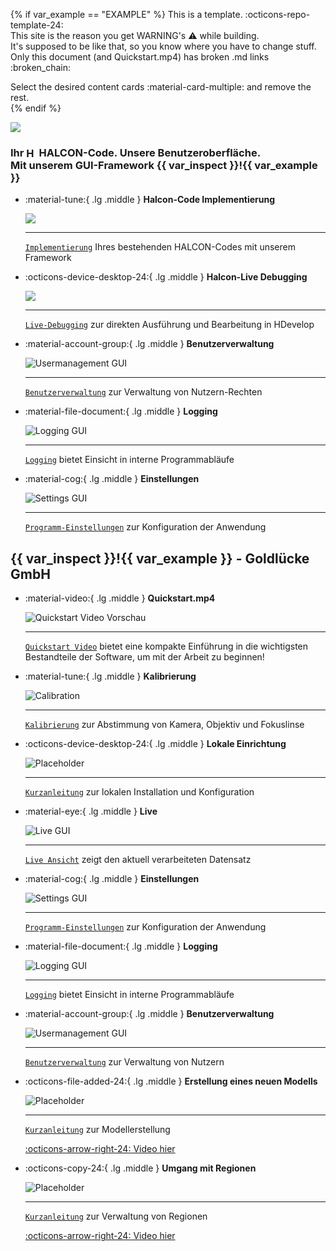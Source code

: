 {% if var_example == "EXAMPLE" %}
This is a template. :octicons-repo-template-24:<br>
This site is the reason you get WARNING's :warning: while building.<br>
It's supposed to be like that, so you know where you have to change stuff.<br>
Only this document (and Quickstart.mp4) has broken .md links :broken_chain:

Select the desired content cards :material-card-multiple: and remove the rest.                                                                                            
{% endif %}


![](img/internalDocumentation/Starter_Halcon.png)

### Ihr <img src="img/internalDocumentation/Halcon.png" alt="HALCON" style="height:1em; vertical-align:middle; position:relative; top:-2px;"> HALCON-Code. Unsere Benutzeroberfläche. <br>Mit unserem GUI-Framework <span class ="FranklinBook-font">{{ var_inspect }}</span><span class="FranklinHeavy-font">!</span><span class="FranklinBook-font">{{ var_example }}</span>


<div class="grid cards" markdown>

-   :material-tune:{ .lg .middle } __Halcon-Code Implementierung__

    ![](img/internalDocumentation/Starter_Halcon.png)

    ---

    [`Implementierung`](./Product/presentation_product.md) Ihres bestehenden HALCON-Codes mit unserem Framework

-   :octicons-device-desktop-24:{ .lg .middle } __Halcon-Live Debugging__ 

    ![](img/internalDocumentation/Halcon_Debug_.gif)

    --- 

    [`Live-Debugging`](./Product/presentation_product.md#halcon-live-debugging) zur direkten Ausführung und Bearbeitung in HDevelop

-   :material-account-group:{ .lg .middle } __Benutzerverwaltung__

    ![Usermanagement GUI](./GL.Authentication/img/User_Management_GUI.png)

    ---

    [`Benutzerverwaltung`](./GL.Authentication/usermanagement.md) zur Verwaltung von Nutzern-Rechten

-   :material-file-document:{ .lg .middle } __Logging__

    ![Logging GUI](./GL.Logging/img/Logging_GUI.png)

    ---

    [`Logging`](./GL.Logging/logging.md) bietet Einsicht in interne Programmabläufe


-   :material-cog:{ .lg .middle } __Einstellungen__

    ![Settings GUI](./GL.Settings/img/Settings_GUI.png)

    ---

    [`Programm-Einstellungen`](./GL.Settings/settings.md) zur Konfiguration der Anwendung

</div>


## <span class ="FranklinBook-font">{{ var_inspect }}</span><span class="FranklinHeavy-font">!</span><span class="FranklinBook-font">{{ var_example }}</span> - Goldlücke GmbH 
<div class="grid cards" markdown>

-   :material-video:{ .lg .middle } __Quickstart.mp4__

    ![Quickstart Video Vorschau](img/Quickstart.gif)

    ---

    [`Quickstart Video`](quickstart.md) bietet eine kompakte Einführung in die wichtigsten Bestandteile der Software, um mit der Arbeit zu beginnen!

-   :material-tune:{ .lg .middle } __Kalibrierung__

    ![Calibration](img/Calibrate_Video.gif)

    ---

    [`Kalibrierung`](changelog.md) zur Abstimmung von Kamera, Objektiv und Fokuslinse

-   :octicons-device-desktop-24:{ .lg .middle } __Lokale Einrichtung__ 

    ![Placeholder](./img/internalDocumentation/GoldlueckeIcon.png)

    --- 

    [`Kurzanleitung`](changelog.md) zur lokalen Installation und Konfiguration  

-   :material-eye:{ .lg .middle } __Live__

    ![Live GUI](./Live/img/Live_GUI.png)

    ---

    [`Live Ansicht`](./Live/live.md) zeigt den aktuell verarbeiteten Datensatz

-   :material-cog:{ .lg .middle } __Einstellungen__

    ![Settings GUI](./GL.Settings/img/Settings_GUI.png)

    ---

    [`Programm-Einstellungen`](./GL.Settings/settings.md) zur Konfiguration der Anwendung

-   :material-file-document:{ .lg .middle } __Logging__

    ![Logging GUI](./GL.Logging/img/Logging_GUI.png)

    ---

    [`Logging`](./GL.Logging/logging.md) bietet Einsicht in interne Programmabläufe

-   :material-account-group:{ .lg .middle } __Benutzerverwaltung__

    ![Usermanagement GUI](./GL.Authentication/img/User_Management_GUI.png)

    ---

    [`Benutzerverwaltung`](./GL.Authentication/usermanagement.md) zur Verwaltung von Nutzern

</div>

<div class="grid cards" markdown>

-   :octicons-file-added-24:{ .lg .middle } __Erstellung eines neuen Modells__ 

    ![Placeholder](./img/internalDocumentation/GoldlueckeIcon.png)

    --- 

    [`Kurzanleitung`](./changelog.md) zur Modellerstellung  

    [:octicons-arrow-right-24: Video hier](#)  

-   :octicons-copy-24:{ .lg .middle } __Umgang mit Regionen__ 

    ![Placeholder](./img/internalDocumentation/GoldlueckeIcon.png)

    --- 

    [`Kurzanleitung`](./changelog.md) zur Verwaltung von Regionen  

    [:octicons-arrow-right-24: Video hier](#)  

</div>
